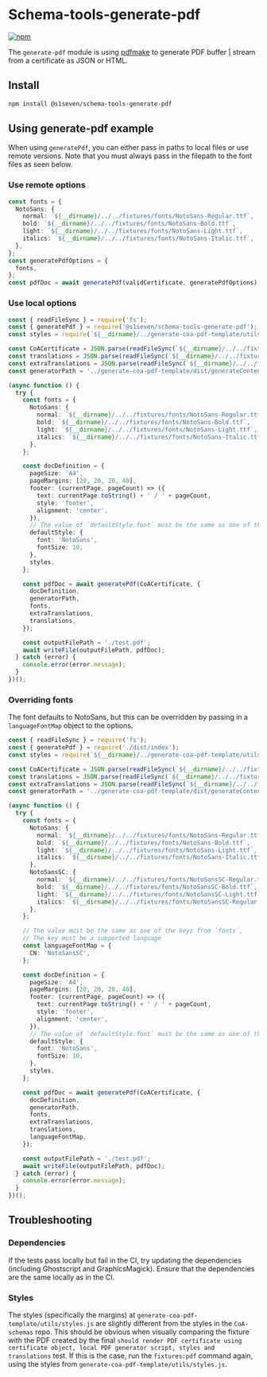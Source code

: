 # Schema-tools-generate-pdf

[![npm][npm-image]][npm-url]

[npm-image]: https://img.shields.io/npm/v/@s1seven/schema-tools-generate-pdf.svg?style=flat
[npm-url]: https://npmjs.org/package/@s1seven/schema-tools-generate-pdf

The `generate-pdf` module is using [pdfmake] to generate PDF buffer | stream from a certificate as JSON or HTML.

## Install

```bash
npm install @s1seven/schema-tools-generate-pdf
```

[pdfmake]: https://www.npmjs.com/package/pdfmake

## Using generate-pdf example

When using `generatePdf`, you can either pass in paths to local files or use remote versions.
Note that you must always pass in the filepath to the font files as seen below.

### Use remote options

```ts
const fonts = {
  NotoSans: {
    normal: `${__dirname}/../../fixtures/fonts/NotoSans-Regular.ttf`,
    bold: `${__dirname}/../../fixtures/fonts/NotoSans-Bold.ttf`,
    light: `${__dirname}/../../fixtures/fonts/NotoSans-Light.ttf`,
    italics: `${__dirname}/../../fixtures/fonts/NotoSans-Italic.ttf`,
  },
};
const generatePdfOptions = {
  fonts,
};
const pdfDoc = await generatePdf(validCertificate, generatePdfOptions);
```

### Use local options

```ts
const { readFileSync } = require('fs');
const { generatePdf } = require('@s1seven/schema-tools-generate-pdf');
const styles = require(`${__dirname}/../generate-coa-pdf-template/utils/styles.js`);

const CoACertificate = JSON.parse(readFileSync(`${__dirname}/../../fixtures/CoA/v1.1.0/valid_cert.json`));
const translations = JSON.parse(readFileSync(`${__dirname}/../../fixtures/CoA/v1.1.0/translations.json`));
const extraTranslations = JSON.parse(readFileSync(`${__dirname}/../../fixtures/CoA/v1.1.0/extra_translations.json`));
const generatorPath = '../generate-coa-pdf-template/dist/generateContent.cjs';

(async function () {
  try {
    const fonts = {
      NotoSans: {
        normal: `${__dirname}/../../fixtures/fonts/NotoSans-Regular.ttf`,
        bold: `${__dirname}/../../fixtures/fonts/NotoSans-Bold.ttf`,
        light: `${__dirname}/../../fixtures/fonts/NotoSans-Light.ttf`,
        italics: `${__dirname}/../../fixtures/fonts/NotoSans-Italic.ttf`,
      },
    };

    const docDefinition = {
      pageSize: 'A4',
      pageMargins: [20, 20, 20, 40],
      footer: (currentPage, pageCount) => ({
        text: currentPage.toString() + ' / ' + pageCount,
        style: 'footer',
        alignment: 'center',
      }),
      // The value of `defaultStyle.font` must be the same as one of the keys from `fonts`,
      defaultStyle: {
        font: 'NotoSans',
        fontSize: 10,
      },
      styles,
    };

    const pdfDoc = await generatePdf(CoACertificate, {
      docDefinition,
      generatorPath,
      fonts,
      extraTranslations,
      translations,
    });

    const outputFilePath = './test.pdf';
    await writeFile(outputFilePath, pdfDoc);
  } catch (error) {
    console.error(error.message);
  }
})();
```

### Overriding fonts

The font defaults to NotoSans, but this can be overridden by passing in a `languageFontMap` object to the options.

```ts
const { readFileSync } = require('fs');
const { generatePdf } = require('./dist/index');
const styles = require(`${__dirname}/../generate-coa-pdf-template/utils/styles.js`);

const CoACertificate = JSON.parse(readFileSync(`${__dirname}/../../fixtures/CoA/v1.1.0/valid_cert.json`));
const translations = JSON.parse(readFileSync(`${__dirname}/../../fixtures/CoA/v1.1.0/translations.json`));
const extraTranslations = JSON.parse(readFileSync(`${__dirname}/../../fixtures/CoA/v1.1.0/extra_translations.json`));
const generatorPath = '../generate-coa-pdf-template/dist/generateContent.cjs';

(async function () {
  try {
    const fonts = {
      NotoSans: {
        normal: `${__dirname}/../../fixtures/fonts/NotoSans-Regular.ttf`,
        bold: `${__dirname}/../../fixtures/fonts/NotoSans-Bold.ttf`,
        light: `${__dirname}/../../fixtures/fonts/NotoSans-Light.ttf`,
        italics: `${__dirname}/../../fixtures/fonts/NotoSans-Italic.ttf`,
      },
      NotoSansSC: {
        normal: `${__dirname}/../../fixtures/fonts/NotoSansSC-Regular.ttf`,
        bold: `${__dirname}/../../fixtures/fonts/NotoSansSC-Bold.ttf`,
        light: `${__dirname}/../../fixtures/fonts/NotoSansSC-Light.ttf`,
        italics: `${__dirname}/../../fixtures/fonts/NotoSansSC-Regular.ttf`, // SC doesn't have italic
      },
    };

    // The value must be the same as one of the keys from `fonts`,
    // The key must be a supported language
    const languageFontMap = {
      CN: 'NotoSansSC',
    };

    const docDefinition = {
      pageSize: 'A4',
      pageMargins: [20, 20, 20, 40],
      footer: (currentPage, pageCount) => ({
        text: currentPage.toString() + ' / ' + pageCount,
        style: 'footer',
        alignment: 'center',
      }),
      // The value of `defaultStyle.font` must be the same as one of the keys from `fonts`,
      defaultStyle: {
        font: 'NotoSans',
        fontSize: 10,
      },
      styles,
    };

    const pdfDoc = await generatePdf(CoACertificate, {
      docDefinition,
      generatorPath,
      fonts,
      extraTranslations,
      translations,
      languageFontMap,
    });

    const outputFilePath = './test.pdf';
    await writeFile(outputFilePath, pdfDoc);
  } catch (error) {
    console.error(error.message);
  }
})();
```

## Troubleshooting

### Dependencies

If the tests pass locally but fail in the CI, try updating the dependencies (including Ghostscript and GraphicsMagick). Ensure that the dependencies are the same locally as in the CI.

### Styles

The styles (specifically the margins) at `generate-coa-pdf-template/utils/styles.js` are slightly different from the styles in the `CoA-schemas` repo. This should be obvious when visually comparing the fixture with the PDF created by the final `should render PDF certificate using certificate object, local PDF generator script, styles and translations` test. If this is the case, run the `fixtures:pdf` command again, using the styles from `generate-coa-pdf-template/utils/styles.js`.
